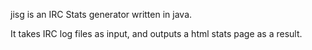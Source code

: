 jisg is an IRC Stats generator written in java.

It takes IRC log files as input, and outputs a html stats page as a result.
